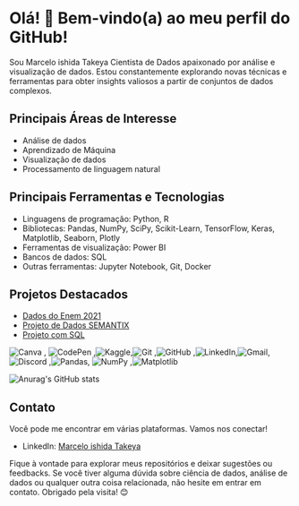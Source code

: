 
# Olá! 👋 Bem-vindo(a) ao meu perfil do GitHub!


Sou Marcelo ishida Takeya Cientista de Dados apaixonado por análise e visualização de dados. Estou constantemente explorando novas técnicas e ferramentas para obter insights valiosos a partir de conjuntos de dados complexos.

## Principais Áreas de Interesse

- Análise de dados
- Aprendizado de Máquina
- Visualização de dados
- Processamento de linguagem natural

## Principais Ferramentas e Tecnologias

- Linguagens de programação: Python, R
- Bibliotecas: Pandas, NumPy, SciPy, Scikit-Learn, TensorFlow, Keras, Matplotlib, Seaborn, Plotly
- Ferramentas de visualização: Power BI
- Bancos de dados: SQL
- Outras ferramentas: Jupyter Notebook, Git, Docker

## Projetos Destacados

- [Dados do Enem 2021 ](https://github.com/Mjapo/DadosEnem)
- [Projeto de Dados SEMANTIX ](https://github.com/Mjapo/ProjetoDados)
- [Projeto com SQL ](https://github.com/Mjapo/ProjetoCreditoSql)

![Canva](https://img.shields.io/badge/Canva-%2300C4CC.svg?style=for-the-badge&logo=Canva&logoColor=white) , ![CodePen](https://img.shields.io/badge/Codepen-000000?style=for-the-badge&logo=codepen&logoColor=white) ,![Kaggle](https://img.shields.io/badge/Kaggle-035a7d?style=for-the-badge&logo=kaggle&logoColor=white),![Git](https://img.shields.io/badge/git-%23F05033.svg?style=for-the-badge&logo=git&logoColor=white) ,![GitHub](https://img.shields.io/badge/github-%23121011.svg?style=for-the-badge&logo=github&logoColor=white) ,![LinkedIn](https://img.shields.io/badge/linkedin-%230077B5.svg?style=for-the-badge&logo=linkedin&logoColor=white),![Gmail](https://img.shields.io/badge/Gmail-D14836?style=for-the-badge&logo=gmail&logoColor=white),![Discord](https://img.shields.io/badge/Discord-%235865F2.svg?style=for-the-badge&logo=discord&logoColor=white) ,![Pandas](https://img.shields.io/badge/pandas-%23150458.svg?style=for-the-badge&logo=pandas&logoColor=white), ![NumPy](https://img.shields.io/badge/numpy-%23013243.svg?style=for-the-badge&logo=numpy&logoColor=white) ,![Matplotlib](https://img.shields.io/badge/Matplotlib-%23ffffff.svg?style=for-the-badge&logo=Matplotlib&logoColor=black)


![Anurag's GitHub stats](https://github-readme-stats.vercel.app/api?username=anuraghazra&show_icons=true&theme=radical)

    

## Contato

Você pode me encontrar em várias plataformas. Vamos nos conectar!

- LinkedIn: [Marcelo ishida Takeya](https://www.linkedin.com/in/marcelo-ishida-takeya-a8213897/)

Fique à vontade para explorar meus repositórios e deixar sugestões ou feedbacks. Se você tiver alguma dúvida sobre ciência de dados, análise de dados ou qualquer outra coisa relacionada, não hesite em entrar em contato. Obrigado pela visita! 😊
